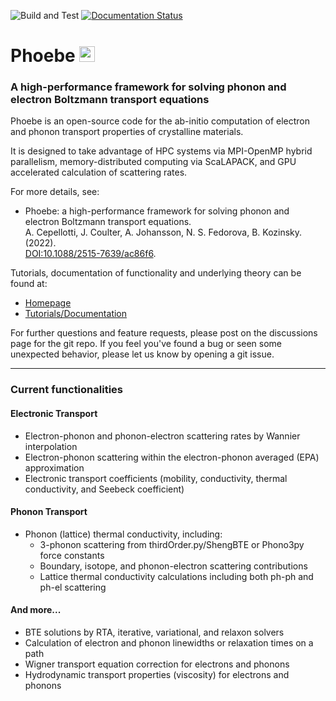 ![Build and Test](https://github.com/mir-group/phoebe/workflows/Build%20and%20Test/badge.svg)
[![Documentation Status](https://readthedocs.org/projects/phoebe/badge/?version=develop)](https://phoebe.readthedocs.io/en/develop/?badge=develop)

# Phoebe <img src="doc/sphinx/source/_static/icon.png" width="25"/>

### A high-performance framework for solving phonon and electron Boltzmann transport equations

Phoebe is an open-source code for the ab-initio computation of electron and phonon transport properties of crystalline materials.

It is designed to take advantage of HPC systems via MPI-OpenMP hybrid parallelism, memory-distributed computing via ScaLAPACK, and GPU accelerated calculation of scattering rates.

For more details, see:

* Phoebe: a high-performance framework for solving phonon and electron Boltzmann transport equations.  
  A. Cepellotti, J. Coulter, A. Johansson, N. S. Fedorova, B. Kozinsky. (2022).   
  [DOI:10.1088/2515-7639/ac86f6](https://doi.org/10.1088/2515-7639/ac86f6).

Tutorials, documentation of functionality and underlying theory can be found at:
  * [Homepage](https://mir-group.github.io/phoebe/)
  * [Tutorials/Documentation](https://phoebe.readthedocs.io/en/develop/introduction.html)

For further questions and feature requests, please post on the discussions page for the git repo.
If you feel you've found a bug or seen some unexpected behavior, please let us know by opening a git issue. 

-------------------------
### Current functionalities
#### Electronic Transport

   * Electron-phonon and phonon-electron scattering rates by Wannier interpolation
   * Electron-phonon scattering within the electron-phonon averaged (EPA) approximation
   * Electronic transport coefficients (mobility, conductivity, thermal conductivity, and Seebeck coefficient)

#### Phonon Transport

   * Phonon (lattice) thermal conductivity, including: 
     * 3-phonon scattering from thirdOrder.py/ShengBTE or Phono3py force constants
     * Boundary, isotope, and phonon-electron scattering contributions
     * Lattice thermal conductivity calculations including both ph-ph and ph-el scattering 

#### And more...

   * BTE solutions by RTA, iterative, variational, and relaxon solvers
   * Calculation of electron and phonon linewidths or relaxation times on a path
   * Wigner transport equation correction for electrons and phonons 
   * Hydrodynamic transport properties (viscosity) for electrons and phonons
